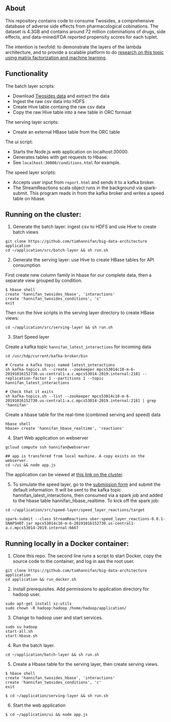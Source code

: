 

## About
This repository contains code to consume Twosides, a comprehensive database of adverse side effects from pharmacological cobinations. The dataset is 4.3GB and contains around 72 million cobminations of drugs, side effects, and data-mined/FDA reported propensity scores for each tuplet.

The intention is twofold: to demonstrate the layers of the lambda architecture, and to provide a scalable platform to do [research on this topic using matrix factorization and machine learning](https://github.com/timhannifan/drug-reaction-matrix-factorization).

## Functionality
The batch layer scripts:
- Download [Twosides data](http://tatonettilab.org/resources/nsides/) and extract the data
- Ingest the raw csv data into HDFS
- Create Hive table containg the raw csv data
- Copy the raw Hive table into a new table in ORC formaat

The serving layer scripts:
- Create an external HBase table from the ORC table

The ui script:
- Starts the Node.js web application on localhost:30000.
- Generates tables with get requests to Hbase.
- See `localhost:30000/conditions.html` for example.

The speed layer scripts:
- Accepts user input from `report.html` and sends it to a kafka broker.
- The StreamReactions scala object runs in the background via spark-submit. This program reads in from the kafka broker and writes a speed table on hbase.


## Running on the cluster:

1. Generate the batch layer: ingest csv to HDFS and use Hive to create batch views
```
git clone https://github.com/timhannifan/big-data-architecture application
cd ~/application/src/batch-layer && sh run.sh
```

2. Generate the serving layer: use Hive to create HBase tables for API consumption

First create new column family in hbase for our complete data, then a separate view grouped by condition.
```
$ hbase shell
create 'hannifan_twosides_hbase', 'interactions'
create 'hannifan_twosides_conditions', 'c'
exit
```

Then run the hive scripts in the serving layer directory to create HBase views:
```
cd ~/application/src/serving-layer && sh run.sh
```


3. Start Speed layer

Create a kafka topic `hannifan_latest_interactions` for incoming data
```
cd /usr/hdp/current/kafka-broker/bin

# Create a kafka topic named latest_interactions
sh kafka-topics.sh --create --zookeeper mpcs53014c10-m-6-20191016152730.us-central1-a.c.mpcs53014-2019.internal:2181 --replication-factor 1 --partitions 1 --topic hannifan_latest_interactions

# Check that it exits
sh kafka-topics.sh --list --zookeeper mpcs53014c10-m-6-20191016152730.us-central1-a.c.mpcs53014-2019.internal:2181 | grep 'hannifan'

```

Create a hbase table for the real-time (combined serving and speed) data
```
hbase shell
hbase> create 'hannifan_hbase_realtime', 'reactions'
```

4. Start Web application on webserver
```
gcloud compute ssh hannifan@webserver

## app is transfered from local machine. A copy exists on the webserver.
cd ~/ui && node app.js
```

The application can be viewed at [this link on the cluster](http://34.66.189.234:3584/conditions.html).


5. To simulate the speed layer, go to the [submission form](http://34.66.189.234:3584/report.html) and submit the default information. It will be sent to the kafka topic hannifan_latest_interactions, then consumed via a spark job and added to the hbase table hannifan_hbase_realtime. To kick off the spark job:

```
cd ~/application/src/speed-layer/speed_layer_reactions/target

spark-submit --class StreamReactions uber-speed_layer_reactions-0.0.1-SNAPSHOT.jar mpcs53014c10-m-6-20191016152730.us-central1-a.c.mpcs53014-2019.internal:6667
```


## Running locally in a Docker container:

1. Clone this repo. The second line runs a script to start Docker, copy the source code to the container, and log in aas the root user.
```
git clone https://github.com/timhannifan/big-data-architecture application
cd application && run_docker.sh
```
2. Install prerequisites. Add permissions to application directory for hadoop user.
```
sudo apt-get install xz-utils
sudo chown -R hadoop:hadoop /home/hadoop/application/
```
3. Change to hadoop user and start services.
```
sudo su hadoop
start-all.sh
start-hbase.sh
```
4. Run the batch layer.
```
cd ~/application/batch-layer && sh run.sh
```

5. Create a Hbase table for the serving layer, then create serving views.

```
$ hbase shell
create 'hannifan_twosides_hbase', 'interactions'
create 'hannifan_twosides_conditions', 'c'
exit

$ cd ~/application/serving-layer && sh run.sh
```

6. Start the web application

```
$ cd ~/application/ui && node app.js
```









